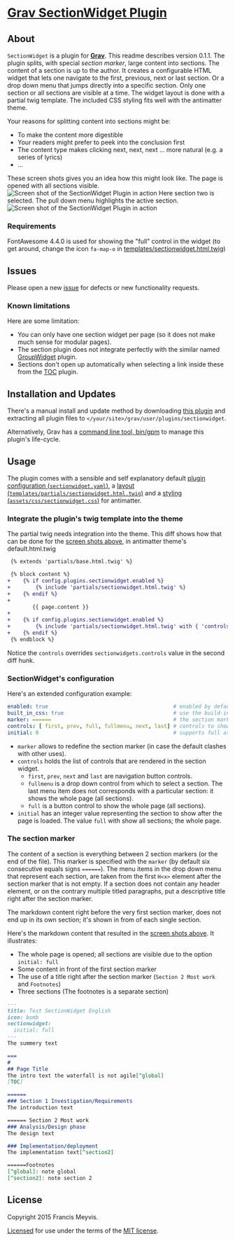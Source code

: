 # [Grav SectionWidget Plugin][project]

## About

`SectionWidget` is a plugin for [**Grav**](http://getgrav.org).
This readme describes version 0.1.1.
The plugin splits, with special _section marker_, large content into sections.
The content of a section is up to the author.
It creates a configurable HTML widget that lets one navigate to the first, previous, next or last section.
Or a drop down menu that jumps directly into a specific section.
Only one section or all sections are visible at a time.
The widget layout is done with a partial twig template.
The included CSS styling fits well with the antimatter theme.

Your reasons for splitting content into sections might be:
* To make the content more digestible
* Your readers might prefer to peek into the conclusion first
* The content type makes clicking next, next, next ... more natural (e.g. a series of lyrics)
* ...

These screen shots gives you an idea how this might look like. The page is opened with all sections visible.
<a name="screenshot">
![Screen shot of the SectionWidget Plugin in action](assets/screenshot1_annotated.png "GroupWidget screen shot")
Here section two is selected. The pull down menu highlights the active section.
![Screen shot of the SectionWidget Plugin in action](assets/screenshot2_annotated.png "GroupWidget screen shot")
</a>


### Requirements

FontAwesome 4.4.0 is used for showing the "full" control in the widget
(to get around, change the icon `fa-map-o` in 
[templates/sectionwidget.html.twig](templates/partials/sectionwidget.html.twig))


## Issues

Please open a new [issue][issues] for defects or new functionality requests.


### Known limitations

Here are some limitation:

* You can only have one section widget per page
  (so it does not make much sense for modular pages).
* The section plugin does not integrate perfectly with the similar named
  [GroupWidget](https://github.com/aptly-io/grav-plugin-groupwidget) plugin.
* Sections don't open up automatically when selecting a link inside these from the
  [TOC](https://github.com/sommerregen/grav-plugin-toc/blob/master/README.md) plugin.


## Installation and Updates

There's a manual install and update method by downloading
[this plugin](https://github.com/aptly-io/grav-plugin-sectionwidget)
and extracting all plugin files to `</your/site>/grav/user/plugins/sectionwidget`.

Alternatively, Grav has a
[command line tool, bin/gpm](http://learn.getgrav.org/advanced/grav-gpm)
to manage this plugin's life-cycle.


## Usage

The plugin comes with a sensible and self explanatory default
[plugin configuration (`sectionwidget.yaml`)](sectionwidget.yaml),
a [layout (`templates/partials/sectionwidget.html.twig`)](templates/partials/sectionwidget.html.twig)
and a [styling (`assets/css/sectionwidget.css`)](assets/css/sectionwidget.css) for antimatter.


### Integrate the plugin's twig template into the theme

The partial twig needs integration into the theme.
This diff shows how that can be done for the [screen shots above](#screenshot),
in antimatter theme's default.html.twig

```diff
 {% extends 'partials/base.html.twig' %}

 {% block content %}
+    {% if config.plugins.sectionwidget.enabled %}
+        {% include 'partials/sectionwidget.html.twig' %}
+    {% endif %}
+
        {{ page.content }}
+
+    {% if config.plugins.sectionwidget.enabled %}
+        {% include 'partials/sectionwidget.html.twig' with { 'controls':['prev','next'] } %}
+    {% endif %}
 {% endblock %}
```

Notice the `controls` overrides `sectionwidgets.controls` value in the second diff hunk.


### SectionWidget's configuration

Here's an extended configuration example:

```yaml
enabled: true                                        # enabled by default
built_in_css: true                                   # use the build-in css
marker: ======                                       # the section marker
controls: [ first, prev, full, fullmenu, next, last] # controls to show
initial: 0                                           # supports full as well (whole page visible)
```

* `marker` allows to redefine the section marker (in case the default clashes with other uses).
* `controls` holds the list of controls that are rendered in the section widget.
  * `first`, `prev`, `next` and `last` are navigation button controls.
  * `fullmenu` is a drop down control from which to select a section.
     The last menu item does not corresponds with a particular section: it shows the whole page (all sections).
  * `full` is a button control to show the whole page (all sections).
* `initial` has an integer value representing the section to show after the page is loaded.
  The value `full` with show all sections; the whole page.


### The section marker

The content of a section is everything between 2 section markers (or the end of the file).
This marker is specified with the `marker` (by default six consecutive equals signs `======`).
The menu items in the drop down menu that represent each section,
are taken from the first `H<x>` element after the section marker that is not empty.
If a section does not contain any header element,
or on the contrary multiple titled paragraphs,
put a descriptive title right after the section marker.

The markdown content right before the very first section marker,
does not end up in its own section; it's shown in from of each single section.

Here's the markdown content that resulted in the [screen shots above](#screenshot).
It illustrates:
* The whole page is opened; all sections are visible due to the option `initial: full`
* Some content in front of the first section marker
* The use of a title right after the section marker (`Section 2 Most work` and `Footnotes`)
* Three sections (The footnotes is a separate section)

``` markdown
---
title: Test SectionWidget English
icon: bomb
sectionwidget:
  initial: full
---
The summery text

===
# 
## Page Title
The intro text the waterfall is not agile[^global]
[TOC]

======
### Section 1 Investigation/Requirements
The introduction text

====== Section 2 Most work
### Analysis/Design phase
The design text

### Implementation/deployment
The implementation text[^section2]

======Footnotes
[^global]: note global
[^section2]: note section 2

```


## License

Copyright 2015 Francis Meyvis.

[Licensed](LICENSE) for use under the terms of the [MIT license][mit-license].


[project]: https://github.com/aptly-io/grav-plugin-sectionwidget
[issues]: https://github.com/aptly-io/grav-plugin-sectionwidget/issues "GitHub Issues for Grav SectionWidget Plugin"
[mit-license]: http://www.opensource.org/licenses/mit-license.php "MIT license"
